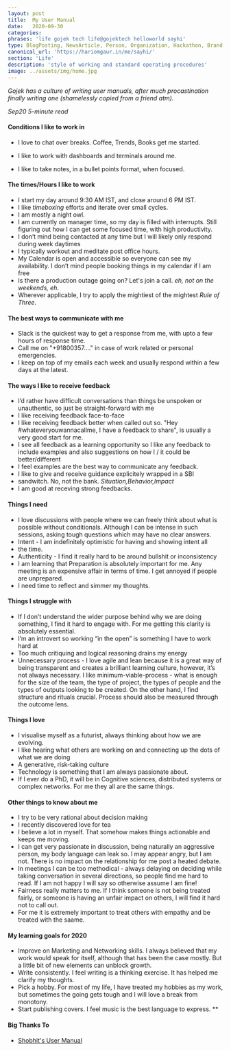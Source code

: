 ```yaml
---
layout: post
title:  My User Manual
date:   2020-09-30
categories:
phrases: 'life gojek tech life@gojektech helloworld sayhi'
type: BlogPosting, NewsArticle, Person, Organization, Hackathon, Brand, Atlas, Guide
canonical_url: 'https://hariomgaur.in/me/sayhi/'
section: 'Life'
description: 'style of working and standard operating procedures'
image: ../assets/img/home.jpg
---
```


*Gojek has a culture of writing user manuals, after much procastination finally writing one (shamelessly copied from a friend atm).*

*Sep20 5-minute read*

#### Conditions I like to work in
- I love to chat over breaks. Coffee, Trends, Books get me started.
* I like to work with dashboards and terminals around me.
+ I like to take notes, in a bullet points format, when focused.

#### The times/Hours I like to work

- I start my day around 9:30 AM IST, and close around 6 PM IST.
- I like *timeboxing* efforts and iterate over small cycles.
- I am mostly a night owl.
- I am currently on manager time, so my day is filled with interrupts. Still figuring out how I can get some focused time, with high productivity.
- I don’t mind being contacted at any time but I will likely only respond during week daytimes
- I typically workout and meditate post office hours.
- My Calendar is open and accessible so everyone can see my availability. I don’t mind people booking things in my calendar if I am free
- Is there a production outage going on? Let's join a call. *eh, not on the weekends, eh*.
- Wherever applicable, I try to apply the mightiest of the mightest *Rule of Three*.

#### The best ways to communicate with me

- Slack is the quickest way to get a response from me, with upto a few hours of response time.
- Call me on "+91800357...." in case of work related or personal emergencies.
- I keep on top of my emails each week and usually respond within a few days at the latest.

#### The ways I like to receive feedback

- I’d rather have difficult conversations than things be unspoken or unauthentic, so just be straight-forward with me
- I like receiving feedback face-to-face
- I like receiving feedback better when called out so. "Hey #whateveryouwannacallme, I have a feedback to share", is usually a very good start for me.
- I see all feedback as a learning opportunity so I like any feedback to include examples and also suggestions on how I / it could be better/different
- I feel examples are the best way to communicate any feedback.
- I like to give and receive guidance explicitely wrapped in a SBI
- sandwitch. No, not the bank. *Situation,Behavior,Impact*
- I am good at receving strong feedbacks.

#### Things I need

- I love discussions with people where we can freely think about what is possible without conditionals. Although I can be intense in such sessions, asking tough questions which may have no clear answers.
- Intent - I am indefinitely optimistic for having and showing intent all
- the time.
- Authenticity - I find it really hard to be around bullshit or inconsistency
- I am learning that Preparation is absolutely important for me. Any meeting is an expensive affair in terms of time. I get annoyed if people are unprepared.
- I need time to reflect and simmer my thoughts.

#### Things I struggle with

- If I don’t understand the wider purpose behind why we are doing something, I find it hard to engage with. For me getting this clarity is absolutely essential.
- I’m an introvert so working “in the open” is something I have to work hard at
- Too much critiquing and logical reasoning drains my energy
- Unnecessary process - I love agile and lean because it is a great way of being transparent and creates a brilliant learning culture, however, it’s not always necessary. I like minimum-viable-process - what is enough for the size of the team, the type of project, the types of people and the types of outputs looking to be created. On the other hand, I find structure and rituals crucial. Process should also be measured through the outcome lens.

#### Things I love

- I visualise myself as a futurist, always thinking about how we are evolving.
- I like hearing what others are working on and connecting up the dots of what we are doing
- A generative, risk-taking culture
- Technology is something that I am always passionate about.
- If I ever do a PhD, it will be in Cognitive sciences, distributed systems or complex networks. For me they all are the same things.

#### Other things to know about me

- I try to be very rational about decision making
- I recently discovered love for tea
- I believe a lot in myself. That somehow makes things actionable and keeps me moving.
- I can get very passionate in discussion, being naturally an aggressive person, my body language can leak so. I may appear angry, but I am not. There is no impact on the relationship for me post a heated debate.
- In meetings I can be too methodical - always delaying on deciding while taking conversation in several directions, so people find me hard to read. If I am not happy I will say so otherwise assume I am fine!
- Fairness really matters to me. If I think someone is not being treated fairly, or someone is having an unfair impact on others, I will find it hard not to call out.
- For me it is extremely important to treat others with empathy and be treated with the saame.

#### My learning goals for 2020

- Improve on Marketing and Networking skills. I always believed that my work would speak for itself, although that has been the case mostly. But a little bit of new elements can unblock growth.
- Write consistently. I feel writing is a thinking exercise. It has helped me clarify my thoughts.
- Pick a hobby. For most of my life, I have treated my hobbies as my work, but sometimes the going gets tough and I will love a break from monotony.
- Start publishing covers. I feel music is the best language to express.
**

#### Big Thanks To
- [Shobhit's User Manual](http://sinisterlight.com/post/my-user-manual/)
